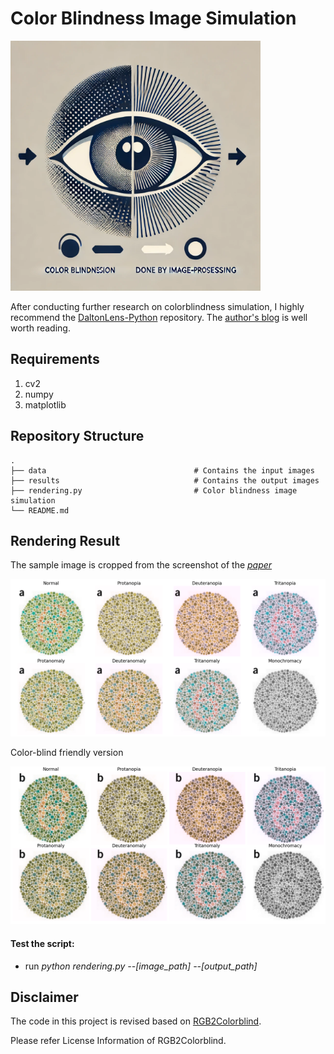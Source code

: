 # Color Blindness Image Simulation
<img src="Figs/intro.jpg" width=400>

After conducting further research on colorblindness simulation, I highly recommend the [DaltonLens-Python](https://github.com/DaltonLens/DaltonLens-Python) repository. The [author's blog](https://daltonlens.org/#posts) is well worth reading.

## Requirements

1. cv2
2. numpy
3. matplotlib

## Repository Structure

```
.
├── data                                 # Contains the input images
├── results                              # Contains the output images
├── rendering.py                         # Color blindness image simulation
└── README.md
```

## Rendering Result
The sample image is cropped from the screenshot of the [*paper*](https://www.nature.com/articles/nmeth.1618)

<img src="Figs/Capture1_rendering.png">

Color-blind friendly version

<img src="Figs/Capture2_rendering.png">

#### Test the script:
- run *python rendering.py   --[image_path] --[output_path]*

## Disclaimer
The code in this project is revised based on [RGB2Colorblind](https://github.com/daijro/rgb2colorblind).

Please refer License Information of RGB2Colorblind.
